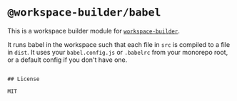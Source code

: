 # `@workspace-builder/babel`

This is a workspace builder module for [`workspace-builder`](http://npm.im/workspace-builder).

It runs babel in the workspace such that each file in `src` is compiled to a file in `dist`.
It uses your `babel.config.js` or `.babelrc` from your monorepo root, or a default config if you don't have one.

```

## License

MIT
```
